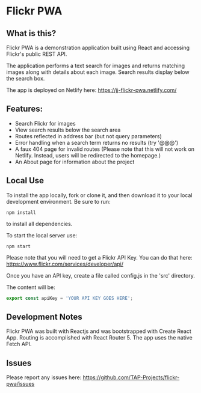 # Flickr PWA

## What is this?

Flickr PWA is a demonstration application built using React and accessing Flickr's public REST API. 

The application performs a text search for images and returns matching images along with details about each image. Search results display below the search box.

The app is deployed on Netlify here: https://jj-flickr-pwa.netlify.com/

## Features:

- Search Flickr for images
- View search results below the search area
- Routes reflected in address bar (but not query parameters)
- Error handling when a search term returns no results (try '@@@')
- A faux 404 page for invalid routes (Please note that this will not work on Netlify. Instead, users will be redirected to the homepage.)
- An About page for information about the project

## Local Use

To install the app locally, fork or clone it, and then download it to your local development environment. Be sure to run:

```
npm install
```

to install all dependencies. 

To start the local server use:

```
npm start
```

Please note that you will need to get a Flickr API Key. You can do that here: https://www.flickr.com/services/developer/api/

Once you have an API key, create a file called config.js in the 'src' directory. 

The content will be:

```js
export const apiKey = 'YOUR API KEY GOES HERE';
```

## Development Notes

Flickr PWA was built with Reactjs and was bootstrapped with Create React App. Routing is accomplished with React Router 5. The app uses the native Fetch API. 

## Issues

Please report any issues here: https://github.com/TAP-Projects/flickr-pwa/issues